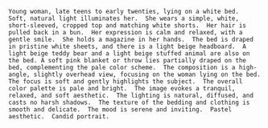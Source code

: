 `Young woman, late teens to early twenties, lying on a white bed.  Soft, natural light illuminates her.  She wears a simple, white, short-sleeved, cropped top and matching white shorts.  Her hair is pulled back in a bun.  Her expression is calm and relaxed, with a gentle smile.  She holds a magazine in her hands.  The bed is draped in pristine white sheets, and there is a light beige headboard.  A light beige teddy bear and a light beige stuffed animal are also on the bed. A soft pink blanket or throw lies partially draped on the bed, complementing the pale color scheme.  The composition is a high-angle, slightly overhead view, focusing on the woman lying on the bed.  The focus is soft and gently highlights the subject.  The overall color palette is pale and bright.  The image evokes a tranquil, relaxed, and soft aesthetic.  The lighting is natural, diffused, and casts no harsh shadows.  The texture of the bedding and clothing is smooth and delicate.  The mood is serene and inviting.  Pastel aesthetic.  Candid portrait.`
